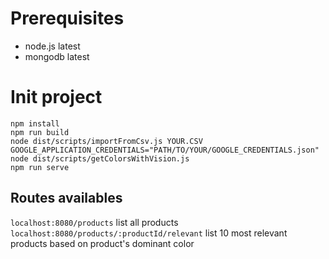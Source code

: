 # Prerequisites
* node.js latest
* mongodb latest

# Init project
```
npm install
npm run build
node dist/scripts/importFromCsv.js YOUR.CSV
GOOGLE_APPLICATION_CREDENTIALS="PATH/TO/YOUR/GOOGLE_CREDENTIALS.json" node dist/scripts/getColorsWithVision.js
npm run serve
```

## Routes availables
```localhost:8080/products``` list all products \
```localhost:8080/products/:productId/relevant``` list 10 most relevant products based on product's dominant color 